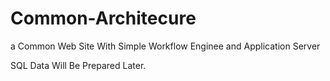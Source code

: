 # Common-Architecure
a Common Web Site With Simple Workflow Enginee and Application Server

SQL Data Will Be Prepared Later.
